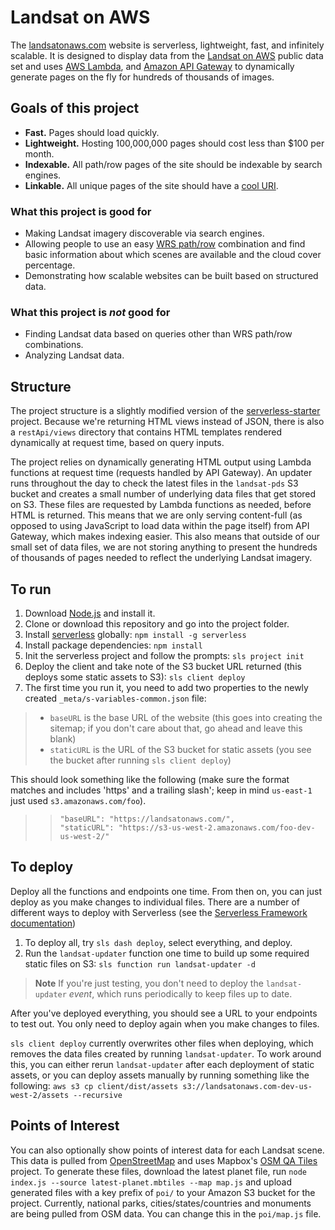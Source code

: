 # Landsat on AWS

The [landsatonaws.com](https://landsatonaws.com) website is serverless, lightweight, fast, and infinitely scalable. It is designed to display data from the [Landsat on AWS](https://aws.amazon.com/public-data-sets/landsat/) public data set and uses [AWS Lambda](https://aws.amazon.com/lambda/), and [Amazon API Gateway](https://aws.amazon.com/api-gateway/) to dynamically generate pages on the fly for hundreds of thousands of images.


## Goals of this project

- **Fast.** Pages should load quickly.
- **Lightweight.** Hosting 100,000,000 pages should cost less than $100 per month.
- **Indexable.** All path/row pages of the site should be indexable by search engines.
- **Linkable.** All unique pages of the site should have a [cool URI](http://www.w3.org/Provider/Style/URI.html).

### What this project is good for

- Making Landsat imagery discoverable via search engines.
- Allowing people to use an easy [WRS path/row](http://landsat.gsfc.nasa.gov/?p=3231) combination and find basic information about which scenes are available and the cloud cover percentage.
- Demonstrating how scalable websites can be built based on structured data.

### What this project is _not_ good for

- Finding Landsat data based on queries other than WRS path/row combinations.
- Analyzing Landsat data.

## Structure

The project structure is a slightly modified version of the [serverless-starter](https://github.com/serverless/serverless-starter) project. Because we're returning HTML views instead of JSON, there is also a `restApi/views` directory that contains HTML templates rendered dynamically at request time, based on query inputs.

The project relies on dynamically generating HTML output using Lambda functions at request time (requests handled by API Gateway). An updater runs throughout the day to check the latest files in the `landsat-pds` S3 bucket and creates a small number of underlying data files that get stored on S3. These files are requested by Lambda functions as needed, before HTML is returned. This means that we are only serving content-full (as opposed to using JavaScript to load data within the page itself) from API Gateway, which makes indexing easier. This also means that outside of our small set of data files, we are not storing anything to present the hundreds of thousands of pages needed to reflect the underlying Landsat imagery.

## To run

1. Download [Node.js](https://nodejs.org/download/) and install it.
2. Clone or download this repository and go into the project folder.
3. Install [serverless](http://serverless.com/) globally: `npm install -g serverless`
4. Install package dependencies: `npm install`
5. Init the serverless project and follow the prompts: `sls project init`
6. Deploy the client and take note of the S3 bucket URL returned (this  deploys some static assets to S3): `sls client deploy`
7. The first time you run it, you  need to add two properties to the newly created `_meta/s-variables-common.json` file:
>* `baseURL` is the base URL of the website (this goes into creating the sitemap; if you don't care about that, go ahead and leave this blank)
>* `staticURL` is the URL of the S3 bucket for static assets (you see the bucket after running `sls client deploy`)

This should look something like the following (make sure the format matches and includes 'https' and a trailing slash'; keep in mind `us-east-1` just used `s3.amazonaws.com/foo`).
>>```
>>"baseURL": "https://landsatonaws.com/",
>>"staticURL": "https://s3-us-west-2.amazonaws.com/foo-dev-us-west-2/"
>>```

## To deploy
Deploy all the functions and endpoints one time. From then on, you can just deploy as you make changes to individual files. There are a number of different ways to deploy with Serverless (see the  [Serverless Framework documentation](https://serverless.com/framework/docs/))

1. To deploy all, try `sls dash deploy`, select everything, and deploy.
2. Run the `landsat-updater` function one time to build up some required static files on S3: `sls function run landsat-updater -d`

>**Note** If you're just testing, you don't need to deploy the `landsat-updater` *event*, which runs periodically to keep files up to date.

After you've deployed everything, you should see a URL to your endpoints to test out. You only need to deploy again when you make changes to files.

`sls client deploy` currently overwrites other files when deploying, which removes the data files created by running `landsat-updater`. To work around this, you can either rerun `landsat-updater` after each deployment of static assets, or you can deploy assets manually by running something like the following:
    `aws s3 cp client/dist/assets s3://landsatonaws.com-dev-us-west-2/assets --recursive`

## Points of Interest
You can also optionally show points of interest data for each Landsat scene. This data is pulled from [OpenStreetMap](https://www.openstreetmap.org/) and uses Mapbox's [OSM QA Tiles](http://osmlab.github.io/osm-qa-tiles/) project. To generate these files, download the latest planet file, run `node index.js --source latest-planet.mbtiles --map map.js` and upload generated files with a key prefix of `poi/` to your Amazon S3 bucket for the project. Currently, national parks, cities/states/countries and monuments are being pulled from OSM data. You can change this in the `poi/map.js` file.